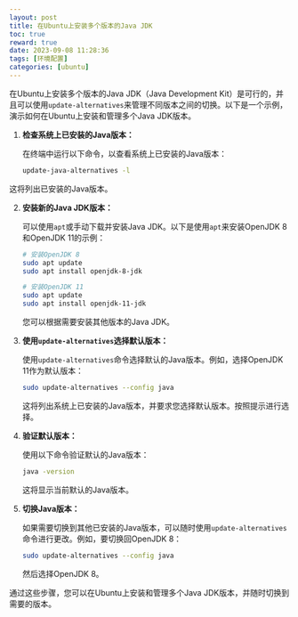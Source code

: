 ```yaml
---
layout: post
title: 在Ubuntu上安装多个版本的Java JDK
toc: true
reward: true
date: 2023-09-08 11:28:36
tags: [环境配置]
categories: [ubuntu]
---
```

在Ubuntu上安装多个版本的Java JDK（Java Development Kit）是可行的，并且可以使用`update-alternatives`来管理不同版本之间的切换。以下是一个示例，演示如何在Ubuntu上安装和管理多个Java JDK版本。

1. **检查系统上已安装的Java版本：**

   在终端中运行以下命令，以查看系统上已安装的Java版本：

   ```bash
   update-java-alternatives -l
   ```
<!-- more -->
   这将列出已安装的Java版本。

2. **安装新的Java JDK版本：**

   可以使用`apt`或手动下载并安装Java JDK。以下是使用`apt`来安装OpenJDK 8和OpenJDK 11的示例：

   ```bash
   # 安装OpenJDK 8
   sudo apt update
   sudo apt install openjdk-8-jdk

   # 安装OpenJDK 11
   sudo apt update
   sudo apt install openjdk-11-jdk
   ```

   您可以根据需要安装其他版本的Java JDK。

3. **使用`update-alternatives`选择默认版本：**

   使用`update-alternatives`命令选择默认的Java版本。例如，选择OpenJDK 11作为默认版本：

   ```bash
   sudo update-alternatives --config java
   ```

   这将列出系统上已安装的Java版本，并要求您选择默认版本。按照提示进行选择。

4. **验证默认版本：**

   使用以下命令验证默认的Java版本：

   ```bash
   java -version
   ```

   这将显示当前默认的Java版本。

5. **切换Java版本：**

   如果需要切换到其他已安装的Java版本，可以随时使用`update-alternatives`命令进行更改。例如，要切换回OpenJDK 8：

   ```bash
   sudo update-alternatives --config java
   ```

   然后选择OpenJDK 8。

通过这些步骤，您可以在Ubuntu上安装和管理多个Java JDK版本，并随时切换到需要的版本。
